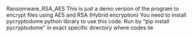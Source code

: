 Ransomware_RSA_AES
This is just a demo version of the program to encrypt files using AES and RSA (Hybrid encryption) You need to install pycryptodome python library to use this code. Run by "pip install pycryptodome" in exact specific directory where codes lie